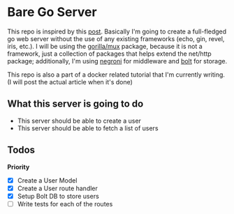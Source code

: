 # Bare Go Server 

This repo is inspired by this [post](https://medium.com/code-zen/why-i-don-t-use-go-web-frameworks-1087e1facfa4). Basically I'm going to create a full-fledged go web server without the use of any existing frameworks (echo, gin, revel, iris, etc.). I will be using the [gorilla/mux](http://www.gorillatoolkit.org/pkg/mux) package, because it is not a framework, just a collection of packages that helps extend the net/http package; additionally, I'm using [negroni](https://github.com/urfave/negroni) for middleware and [bolt](https://github.com/boltdb/bolt) for storage.

This repo is also a part of a docker related tutorial that I'm currently writing. (I will post the actual article when it's done)


## What this server is going to do

- This server should be able to create a user
- This server should be able to fetch a list of users

## Todos

**Priority**

- [x] Create a User Model
- [x] Create a User route handler
- [x] Setup Bolt DB to store users
- [ ] Write tests for each of the routes
